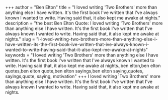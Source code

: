 +++
author = "Ben Elton"
title = "I loved writing 'Two Brothers' more than anything else I have written. It's the first book I've written that I've always known I wanted to write. Having said that, it also kept me awake at nights."
description = "the best Ben Elton Quote: I loved writing 'Two Brothers' more than anything else I have written. It's the first book I've written that I've always known I wanted to write. Having said that, it also kept me awake at nights."
slug = "i-loved-writing-two-brothers-more-than-anything-else-i-have-written-its-the-first-book-ive-written-that-ive-always-known-i-wanted-to-write-having-said-that-it-also-kept-me-awake-at-nights"
keywords = "I loved writing 'Two Brothers' more than anything else I have written. It's the first book I've written that I've always known I wanted to write. Having said that, it also kept me awake at nights.,ben elton,ben elton quotes,ben elton quote,ben elton sayings,ben elton saying,quotes, sayings,quote, saying, motivation"
+++
I loved writing 'Two Brothers' more than anything else I have written. It's the first book I've written that I've always known I wanted to write. Having said that, it also kept me awake at nights.
